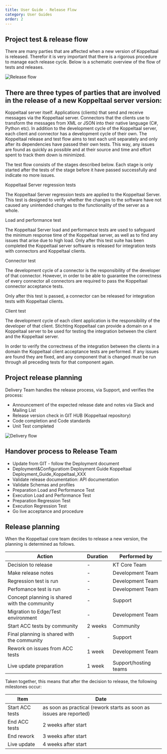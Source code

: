 ```yaml
---
title: User Guide - Release Flow
category: User Guides
order: 2
---
```


## Project test & release flow

There are many parties that are affected when a new version of Koppeltaal is released. Therefor it is very important that there is a rigorous procedure to manage each release cycle. Below is a schematic overview of the flow of tests and releases.

![Release flow](Koppeltaal_Test_&_Release_Flow_V2_-_resized.jpg)

## There are three types of parties that are involved in the release of a new Koppeltaal server version:

Koppeltaal server itself.
Applications (clients) that send and receive messages via the Koppeltaal server.
Connectors that the clients use to transform the messages from XML or JSON into their native language (C#, Python etc).
In addition to the development cycle of the Koppeltaal server, each client and connector has a development cycle of their own. The Koppeltaal release and test flow aims to test each unit separately and only after its dependencies have passed their own tests. This way, any issues are found as quickly as possible and at their source and time and effort spent to track them down is minimized.

The test flow consists of the stages described below. Each stage is only started after the tests of the stage before it have passed successfully and indicate no more issues.

Koppeltaal Server regression tests

The Koppeltaal Server regression tests are applied to the Koppeltaal Server. This test is designed to verify whether the changes to the software have not caused any unintended changes to the functionality of the server as a whole.

Load and performance test

The Koppeltaal Server load and performance tests are used to safeguard the minimum response time of the Koppeltaal server, as well as to find any issues that arise due to high load. Only after this test suite has been completed the Koppeltaal server software is released for integration tests with connectors and Koppeltaal clients.

Connector test

The development cycle of a connector is the responsibility of the developer of that connector. However, in order to be able to guarantee the correctness of every connector all connectors are required to pass the Koppeltaal connector acceptance tests.

Only after this test is passed, a connector can be released for integration tests with Koppeltaal clients.

Client test

The development cycle of each client application is the responsibility of the developer of that client. Stichting Koppeltaal can provide a domain on a Koppeltaal server to be used for testing the integration between the client and the Koppeltaal server.

In order to verify the correctness of the integration between the clients in a domain the Koppeltaal client acceptance tests are performed. If any issues are found they are fixed, and any component that is changed must be run through all preceding tests for that component again.


## Project release planning

Delivery Team handles the release process, via Support, and verifies the process: 

  - Announcement of the expected release date  and notes via Slack and Mailing List
  - Release version check in GIT HUB (Koppeltaal repository)
  - Code completion and Code standards
  - Unit Test completed

![Delivery flow](Delivery.png)

## Handover process to Release Team

  - Update from GIT - follow the Deployment document
  - Deployment&Configuratiom
 Deployment Guide Koppeltaal  Deployment_Guide_Koppeltaal_XXX
  - Validate release documentation: API documentation
  - Validate Schemas and profiles
  - Preparation Load and Performance Test 
  - Execution Load and Performance Test
  - Preparation Regression Test
  - Execution Regression Test
  - Go live acceptance and procedure
  
## Release planning

When the Koppeltaal core team decides to release a new version, the planning is determined as follows.

|Action|Duration|Performed by|
| --- | --- | --- |
| Decision to release | - | KT Core Team |
| Make release notes | - | Development Team |
| Regression test is run | - | Development Team |
| Perfomance test is run | - | Development Team |
| Concept planning is shared with the community | - | Support |
| Migration to Edge/Test environment | - | Development Team |
| Start ACC tests by community | 2 weeks | Community |
| Final planning is shared with the community | - | Support |
| Rework on issues from ACC tests | 1 week | Development Team |
| Live update preparation | 1 week | Support/hosting teams |

Taken together, this means that after the decision to release, the following milestones occur:


| Item | Date |
| --- | --- |
| Start ACC tests | as soon as practical (rework starts as soon as issues are reported) |
| End ACC tests | 2 weeks after start |
| End rework | 3 weeks after start |
| Live update | 4 weeks after start |


